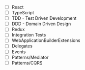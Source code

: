 - [ ] React
- [ ] TypeScript
- [ ] TDD - Test Driven Development
- [ ] DDD - Domain Driven Design
- [ ] Redux
- [ ] Integration Tests
- [ ] WebApplicationBuilderExtensions
- [ ] Delegates
- [ ] Events
- [ ] Patterns/Mediator
- [ ] Patterns/CQRS